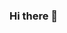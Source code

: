 ### Hi there 👋

<!--
**dolphin256/dolphin256** is a ✨ _special_ ✨ repository because its `README.md` (this file) appears on your GitHub profile.

Here are some ideas to get you started:

- 🔭 I’m currently working on ... API documentation and training
- 🌱 I’m currently learning ... API documentation and training
- 👯 I’m looking to collaborate on ... API documentation and training
- 🤔 I’m looking for help with ... API documentation and training
- 💬 Ask me about ... 
- 📫 How to reach me: ... 
- 😄 Pronouns: ...
- ⚡ Fun fact: ...
-->
